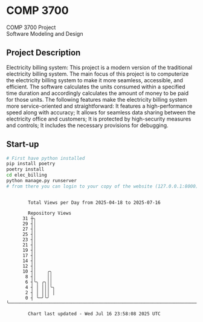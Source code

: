 # COMP 3700
COMP 3700 Project  
Software Modeling and Design
## Project Description
Electricity billing system: This project is a modern version of the traditional electricity billing system. The main focus of this project is to computerize the electricity billing system to make it more seamless, accessible, and efficient. The software calculates the units consumed within a specified time duration and accordingly calculates the amount of money to be paid for those units. The following features make the electricity billing system more service-oriented and straightforward: It features a high-performance speed along with accuracy; It allows for seamless data sharing between the electricity office and customers; It is protected by high-security measures and controls; It includes the necessary provisions for debugging.

## Start-up
```bash
# First have python installed
pip install poetry
poetry install
cd elec_billing
python manage.py runserver
# from there you can login to your copy of the website (127.0.0.1:8000), default creds are admin/admin
```

```

        Total Views per Day from 2025-04-18 to 2025-07-16

        Repository Views
      31 ┼╮
      29 ┤│
      27 ┤│
      25 ┤│
      23 ┤│
      21 ┤│
      19 ┤│
      17 ┤│
      14 ┤│
      12 ┤│
      10 ┤│    ╭╮
       8 ┤│    ││
       6 ┤╰╮ ╭╮││
       4 ┤ │ │││╰╮
       2 ┤ │ │││ │
       0 ┤ ╰─╯╰╯ ╰─────────────────────────────────────────────────────────────────────────────────

        Chart last updated - Wed Jul 16 23:58:08 2025 UTC
        
```
